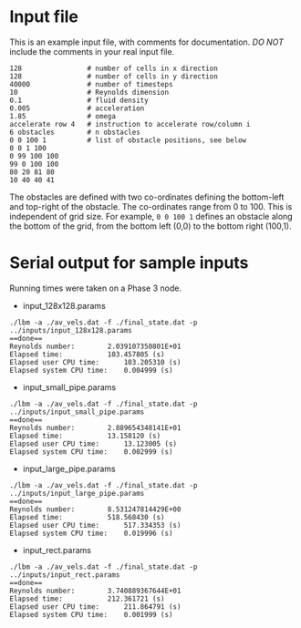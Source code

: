# Input file

This is an example input file, with comments for documentation. *DO NOT* include the comments in your real input file.

```
128                # number of cells in x direction
128                # number of cells in y direction
40000              # number of timesteps
10                 # Reynolds dimension
0.1                # fluid density
0.005              # acceleration
1.85               # omega
accelerate row 4   # instruction to accelerate row/column i
6 obstacles        # n obstacles
0 0 100 1          # list of obstacle positions, see below
0 0 1 100
0 99 100 100
99 0 100 100
80 20 81 80
10 40 40 41

```

The obstacles are defined with two co-ordinates defining the bottom-left and top-right of the obstacle. The co-ordinates range from 0 to 100. This is independent of grid size. For example, `0 0 100 1` defines an obstacle along the bottom of the grid, from the bottom left (0,0) to the bottom right (100,1).

# Serial output for sample inputs
Running times were taken on a Phase 3 node.
- input_128x128.params
```
./lbm -a ./av_vels.dat -f ./final_state.dat -p ../inputs/input_128x128.params
==done==
Reynolds number:		2.039107350801E+01
Elapsed time:			103.457805 (s)
Elapsed user CPU time:		103.205310 (s)
Elapsed system CPU time:	0.004999 (s)
```

- input_small_pipe.params
```
./lbm -a ./av_vels.dat -f ./final_state.dat -p ../inputs/input_small_pipe.params
==done==
Reynolds number:		2.889654348141E+01
Elapsed time:			13.158120 (s)
Elapsed user CPU time:		13.123005 (s)
Elapsed system CPU time:	0.002999 (s)
```

- input_large_pipe.params
```
./lbm -a ./av_vels.dat -f ./final_state.dat -p ../inputs/input_large_pipe.params
==done==
Reynolds number:		8.531247814429E+00
Elapsed time:			518.568430 (s)
Elapsed user CPU time:		517.334353 (s)
Elapsed system CPU time:	0.019996 (s)
```

- input_rect.params
```
./lbm -a ./av_vels.dat -f ./final_state.dat -p ../inputs/input_rect.params
==done==
Reynolds number:		3.740889367644E+01
Elapsed time:			212.361721 (s)
Elapsed user CPU time:		211.864791 (s)
Elapsed system CPU time:	0.001999 (s)
```
